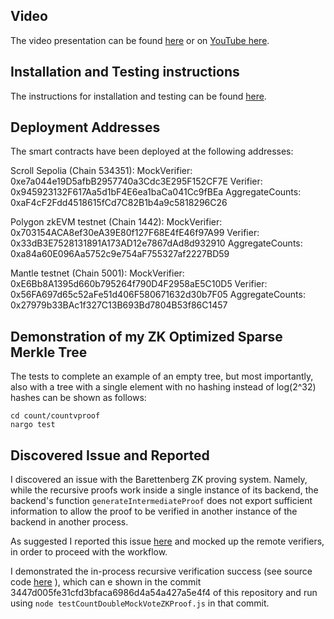 ## Video

The video presentation can be found [here](./BillionZKVoters.mov) or on [YouTube here](https://youtu.be/LLJIGYwUeww).

## Installation and Testing instructions

The instructions for installation and testing can be found [here](../HOWTO.md).

## Deployment Addresses

The smart contracts have been deployed at the following addresses:

Scroll Sepolia (Chain 534351):
MockVerifier:  0xe7a044e19D5afbB2957740a3Cdc3E295F152CF7E
Verifier:  0x945923132F617Aa5d1bF4E6ea1baCa041Cc9fBEa
AggregateCounts:  0xaF4cF2Fdd4518615fCd7C82B1b4a9c5818296C26

Polygon zkEVM testnet (Chain 1442):
MockVerifier:  0x703154ACA8ef30eA39E80f127F68E4fE46f97A99
Verifier:  0x33dB3E7528131891A173AD12e7867dAd8d932910
AggregateCounts:  0xa84a60E096Aa5752c9e754aF755327af2227BD59

Mantle testnet (Chain 5001):
MockVerifier:  0xE6Bb8A1395d660b795264f790D4F2958aE5C10D5
Verifier:  0x56FA697d65c52aFe51d406F580671632d30b7F05
AggregateCounts:  0x27979b33BAc1f327C13B693Bd7804B53f86C1457

## Demonstration of my ZK Optimized Sparse Merkle Tree
The tests to complete an example of an empty tree, but most importantly, also with a tree with a single element
with no hashing instead of log(2^32) hashes can be shown as follows:
```
cd count/countvproof
nargo test
```

## Discovered Issue and Reported

I discovered an issue with the Barettenberg ZK proving system. Namely, while the recursive proofs work
inside a single instance of its backend, the backend's function ```generateIntermediateProof``` does not export sufficient information to allow the proof to be verified in another instance of the backend in another process.

As suggested I reported this issue [here](https://github.com/noir-lang/noir/issues/3229) and mocked up the remote verifiers, in order to proceed with the workflow.

I demonstrated the in-process recursive verification success (see source code [here](../count/countservice/testCountDoubleMockVoteZKProof.js) ), which can e shown in the commit 3447d005fe31cfd3bfaca6986d4a54a427a5e4f4 of this repository and run using ```node testCountDoubleMockVoteZKProof.js``` in that commit.
